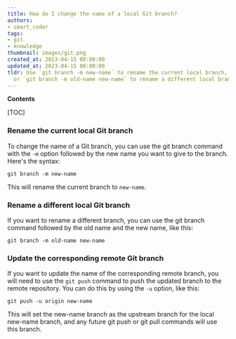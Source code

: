 ```yaml
---
title: How do I change the name of a local Git branch?
authors:
- smart_coder
tags:
- git
- knowledge
thumbnail: images/git.png
created_at: 2023-04-15 00:00:00
updated_at: 2023-04-15 00:00:00
tldr: Use `git branch -m new-name` to rename the current local branch,
  or `git branch -m old-name new-name` to rename a different local branch.
---
```


**Contents**

[TOC]

### Rename the current local Git branch

To change the name of a Git branch, you can use the git branch command with the `-m` option followed by the new name you want to give to the branch. Here's the syntax:

```shell
git branch -m new-name
```

This will rename the current branch to `new-name`.

### Rename a different local Git branch

If you want to rename a different branch, you can use the git branch command followed by the old name and the new name, like this:

```shell
git branch -m old-name new-name
```

### Update the corresponding remote Git branch

If you want to update the name of the corresponding remote branch, you will need to use the `git push` command to push the updated branch to the remote repository. You can do this by using the `-u` option, like this:

```shell
git push -u origin new-name
```

This will set the new-name branch as the upstream branch for the local new-name branch, and any future git push or git pull commands will use this branch.
